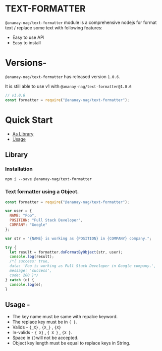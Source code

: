 # TEXT-FORMATTER

`@ananay-nag/text-formatter` module is a comprehensive nodejs for format text / replace some text with following features:

- Easy to use API
- Easy to install

# Versions-

`@ananay-nag/text-formatter` has released version `1.0.6`.

It is still able to use v1 with `@ananay-nag/text-formatter@1.0.6`

```js
// v1.0.6
const formatter = require("@ananay-nag/text-formatter");
```

# Quick Start

- [As Library](#library)
- [Usage](#usage)

## Library

### Installation

```
npm i --save @ananay-nag/text-formatter
```

### Text formatter using a Object.

```js
const formatter = require("@ananay-nag/text-formatter");

var user = {
  NAME: "Foo",
  POSITION: "Full Stack Developer",
  COMPANY: "Google"
};

var str = "{NAME} is working as {POSITION} in {COMPANY} company.";

try {
  let result = formatter.doFormatByObject(str, user);
  console.log(result);
  /*{ success: true,
  data: 'Foo is working as Full Stack Developer in Google company.',
  message: 'success',
  code: 200 }*/
} catch (e) {
  console.log(e);
}
```
## Usage -

* The key name must be same with repalce keyword.
* The replace key must be in `{ }`.
* Valids - `{_X}` , `{X_}` , `{X}`
* In-valids - `{ X}` , `{ X }` , `{X }`.
* Space in `{}`will not be accepted.
* Object key length must be equal to replace keys in String.